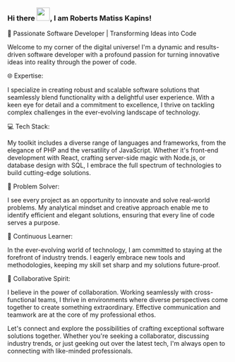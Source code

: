### Hi there <img src="https://raw.githubusercontent.com/MartinHeinz/MartinHeinz/master/wave.gif" width="30px">, I am Roberts Matiss Kapins!

🚀 Passionate Software Developer | Transforming Ideas into Code

Welcome to my corner of the digital universe! I'm a dynamic and results-driven software developer with a profound passion for turning innovative ideas into reality through the power of code.

🌐 Expertise:

I specialize in creating robust and scalable software solutions that seamlessly blend functionality with a delightful user experience. With a keen eye for detail and a commitment to excellence, I thrive on tackling complex challenges in the ever-evolving landscape of technology.

💻 Tech Stack:

My toolkit includes a diverse range of languages and frameworks, from the elegance of PHP and the versatility of JavaScript. Whether it's front-end development with React, crafting server-side magic with Node.js, or database design with SQL, I embrace the full spectrum of technologies to build cutting-edge solutions.

🔧 Problem Solver:

I see every project as an opportunity to innovate and solve real-world problems. My analytical mindset and creative approach enable me to identify efficient and elegant solutions, ensuring that every line of code serves a purpose.

🚀 Continuous Learner:

In the ever-evolving world of technology, I am committed to staying at the forefront of industry trends. I eagerly embrace new tools and methodologies, keeping my skill set sharp and my solutions future-proof.

🤝 Collaborative Spirit:

I believe in the power of collaboration. Working seamlessly with cross-functional teams, I thrive in environments where diverse perspectives come together to create something extraordinary. Effective communication and teamwork are at the core of my professional ethos.

Let's connect and explore the possibilities of crafting exceptional software solutions together. Whether you're seeking a collaborator, discussing industry trends, or just geeking out over the latest tech, I'm always open to connecting with like-minded professionals.
